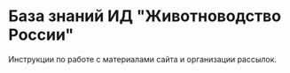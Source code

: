 # База знаний ИД "Животноводство России"

Инструкции по работе с материалами сайта и организации рассылок.
